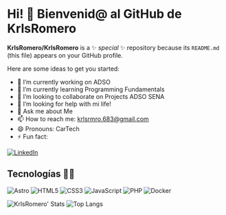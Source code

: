# Hi! 👋 Bienvenid@ al GitHub de KrlsRomero
**KrlsRomero/KrlsRomero** is a ✨ _special_ ✨ repository because its `README.md` (this file) appears on your GitHub profile.

Here are some ideas to get you started:

- 🔭 I’m currently working on ADSO
- 🌱 I’m currently learning Programming Fundamentals
- 👯 I’m looking to collaborate on Projects ADSO SENA
- 🤔 I’m looking for help with mi life!
- 💬 Ask me about Me
- 📫 How to reach me: krlsrmro.683@gmail.com
- 😄 Pronouns: CarTech
- ⚡ Fun fact: 

<!--[![YouTube](https://img.shields.io/badge/YouTube-%23FF0000.svg?style=for-the-badge&logo=YouTube&logoColor=white)](https://www.youtube.com/@KrlsRomero/) -->
<!--[![Outlook](https://img.shields.io/badge/Microsoft_Outlook-0078D4?style=for-the-badge&logo=microsoft-outlook&logoColor=white)](car_683@outlook.com) -->
[![LinkedIn](https://img.shields.io/badge/LinkedIn-0077B5?style=for-the-badge&logo=linkedin&logoColor=white)](https://www.linkedin.com/in/cartechdev/)
<!--[![Instagram](https://img.shields.io/badge/Instagram-%23E4405F.svg?style=for-the-badge&logo=Instagram&logoColor=white)](https://www.instagram.com/krlsrmro/)-->
<!--[![Facebook](https://img.shields.io/badge/Facebook-%231877F2.svg?style=for-the-badge&logo=Facebook&logoColor=white)](https://www.facebook.com/KrlsARomero/)-->
<!--[![X](https://img.shields.io/badge/X-%23000000.svg?style=for-the-badge&logo=X&logoColor=white)](https://x.com/Camero683)-->

## Tecnologías 🧑‍💻
![Astro](https://img.shields.io/badge/astro-%232C2052.svg?style=for-the-badge&logo=astro&logoColor=white)
![HTML5](https://img.shields.io/badge/html5-%23E34F26.svg?style=for-the-badge&logo=html5&logoColor=white)
![CSS3](https://img.shields.io/badge/css3-%231572B6.svg?style=for-the-badge&logo=css3&logoColor=white)
![JavaScript](https://img.shields.io/badge/javascript-%23323330.svg?style=for-the-badge&logo=javascript&logoColor=%23F7DF1E)
![PHP](https://img.shields.io/badge/php-%23777BB4.svg?style=for-the-badge&logo=php&logoColor=white)
![Docker](https://img.shields.io/badge/docker-%230db7ed.svg?style=for-the-badge&logo=docker&logoColor=white)

![KrlsRomero' Stats](https://github-readme-stats.vercel.app/api?username=KrlsRomero&show_icons=true&theme=dark)
![Top Langs](https://github-readme-stats.vercel.app/api/top-langs/?username=KrlsRomero&layout=compact&thme=dark)




